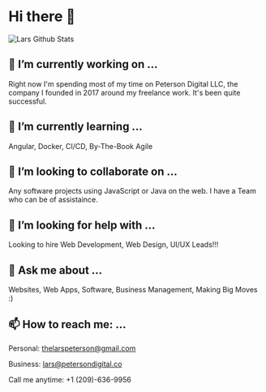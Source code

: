 # Hi there 👋

![Lars Github Stats](https://github-readme-stats.vercel.app/api?username=larspeterson&count_private=true)


## 🔭  I’m currently working on ...

Right now I'm spending most of my time on Peterson Digital LLC, the company I founded in 2017 around my freelance work. It's been quite successful.

## 🌱  I’m currently learning ...

Angular, Docker, CI/CD, By-The-Book Agile

## 👯  I’m looking to collaborate on ...

Any software projects using JavaScript or Java on the web. I have a Team who can be of assistaince.

## 🤔  I’m looking for help with ...

Looking to hire Web Development, Web Design, UI/UX Leads!!!

## 💬  Ask me about ...

Websites, Web Apps, Software, Business Management, Making Big Moves :)

## 📫  How to reach me: ...

Personal:
thelarspeterson@gmail.com

Business:
lars@petersondigital.co

Call me anytime:
+1 (209)-636-9956

